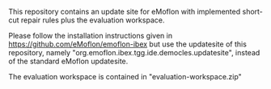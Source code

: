 This repository contains an update site for eMoflon with implemented short-cut repair rules plus the evaluation workspace.

Please follow the installation instructions given in https://github.com/eMoflon/emoflon-ibex but use the updatesite of this repository, namely "org.emoflon.ibex.tgg.ide.democles.updatesite", instead of the standard eMoflon updatesite.

The evaluation workspace is contained in "evaluation-workspace.zip"
